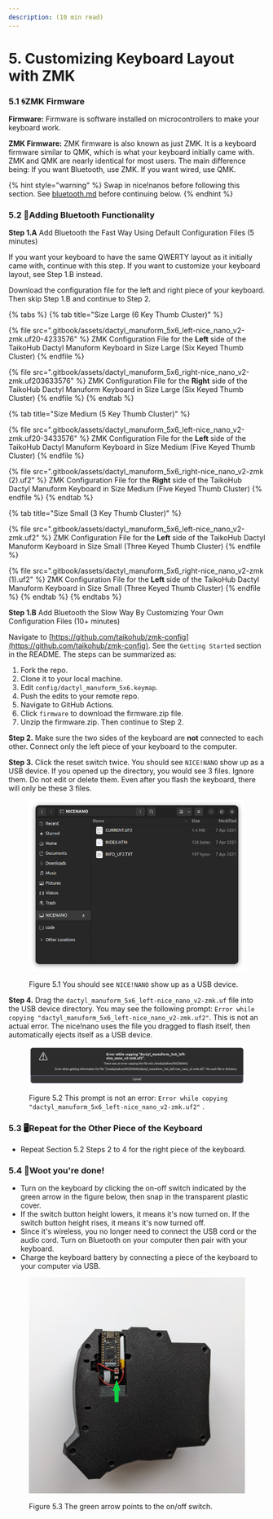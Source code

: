 ```yaml
---
description: (10 min read)
---
```


# 5. Customizing Keyboard Layout with ZMK

### 5.1 🌀ZMK Firmware

**Firmware:** Firmware is software installed on microcontrollers to make your keyboard work.

**ZMK Firmware:** ZMK firmware is also known as just ZMK. It is a keyboard firmware similar to QMK, which is what your keyboard initially came with. ZMK and QMK are nearly identical for most users. The main difference being: If you want Bluetooth, use ZMK. If you want wired, use QMK.



{% hint style="warning" %}
Swap in nice!nanos before following this section. See [bluetooth.md](swapping-microcontrollers/bluetooth.md "mention") before continuing below.
{% endhint %}



### 5.2 📶Adding Bluetooth Functionality

**Step 1.A** Add Bluetooth the Fast Way Using Default Configuration Files (5 minutes)

If you want your keyboard to have the same QWERTY layout as it initially came with, continue with this step. If you want to customize your keyboard layout, see Step 1.B instead.&#x20;

Download the configuration file for the left and right piece of your keyboard. Then skip Step 1.B and continue to Step 2.

{% tabs %}
{% tab title="Size Large (6 Key Thumb Cluster)" %}


{% file src=".gitbook/assets/dactyl_manuform_5x6_left-nice_nano_v2-zmk.uf20-4233576" %}
ZMK Configuration File for the **Left** side of the TaikoHub Dactyl Manuform Keyboard in Size Large (Six Keyed Thumb Cluster)
{% endfile %}

{% file src=".gitbook/assets/dactyl_manuform_5x6_right-nice_nano_v2-zmk.uf203633576" %}
ZMK Configuration File for the **Right** side of the TaikoHub Dactyl Manuform Keyboard in Size Large (Six Keyed Thumb Cluster)
{% endfile %}
{% endtab %}

{% tab title="Size Medium (5 Key Thumb Cluster)" %}


{% file src=".gitbook/assets/dactyl_manuform_5x6_left-nice_nano_v2-zmk.uf20-3433576" %}
ZMK Configuration File for the **Left** side of the TaikoHub Dactyl Manuform Keyboard in Size Medium (Five Keyed Thumb Cluster)
{% endfile %}

{% file src=".gitbook/assets/dactyl_manuform_5x6_right-nice_nano_v2-zmk (2).uf2" %}
ZMK Configuration File for the **Right** side of the TaikoHub Dactyl Manuform Keyboard in Size Medium (Five Keyed Thumb Cluster)
{% endfile %}
{% endtab %}

{% tab title="Size Small (3 Key Thumb Cluster)" %}


{% file src=".gitbook/assets/dactyl_manuform_5x6_left-nice_nano_v2-zmk.uf2" %}
ZMK Configuration File for the **Left** side of the TaikoHub Dactyl Manuform Keyboard in Size Small (Three Keyed Thumb Cluster)
{% endfile %}

{% file src=".gitbook/assets/dactyl_manuform_5x6_right-nice_nano_v2-zmk (1).uf2" %}
ZMK Configuration File for the **Left** side of the TaikoHub Dactyl Manuform Keyboard in Size Small (Three Keyed Thumb Cluster)
{% endfile %}
{% endtab %}
{% endtabs %}



**Step 1.B** Add Bluetooth the Slow Way By Customizing Your Own Configuration Files (10+ minutes)

Navigate to [https://github.com/taikohub/zmk-config](https://github.com/taikohub/zmk-config). See the `Getting Started` section in the README. The steps can be summarized as:&#x20;

1. Fork the repo.
2. Clone it to your local machine.
3. Edit `config/dactyl_manuform_5x6.keymap`.
4. Push the edits to your remote repo.
5. Navigate to GitHub Actions.
6. Click `firmware` to download the firmware.zip file.&#x20;
7. Unzip the firmware.zip. Then continue to Step 2.



**Step 2.** Make sure the two sides of the keyboard are **not** connected to each other. Connect only the left piece of your keyboard to the computer.



**Step 3.** Click the reset switch twice. You should see `NICE!NANO` show up as a USB device. If you opened up the directory, you would see 3 files. Ignore them. Do not edit or delete them. Even after you flash the keyboard, there will only be these 3 files.

<figure><img src=".gitbook/assets/NICENANO should show up on as a USB device.png" alt=""><figcaption><p>Figure 5.1 You should see <code>NICE!NANO</code> show up as a USB device.</p></figcaption></figure>



**Step 4.** Drag the  `dactyl_manuform_5x6_left-nice_nano_v2-zmk.uf` file into the USB device directory. You may see the following prompt: `Error while copying "dactyl_manuform_5x6_left-nice_nano_v2-zmk.uf2"`. This is not an actual error. The nice!nano uses the file you dragged to flash itself, then automatically ejects itself as a USB device.

<figure><img src=".gitbook/assets/Error while copying.png" alt=""><figcaption><p>Figure 5.2 This prompt is not an error: <code>Error while copying "dactyl_manuform_5x6_left-nice_nano_v2-zmk.uf2"</code> .</p></figcaption></figure>



### 5.3 🖥️Repeat for the Other Piece of the Keyboard

* Repeat Section 5.2 Steps 2 to 4 for the right piece of the keyboard.

### 5.4 🎊Woot you're done!

* Turn on the keyboard by clicking the on-off switch indicated by the green arrow in the figure below, then snap in the transparent plastic cover.
* If the switch button height lowers, it means it's now turned on. If the switch button height rises, it means it's now turned off.
* Since it's wireless, you no longer need to connect the USB cord or the audio cord. Turn on Bluetooth on your computer then pair with your keyboard.
* Charge the keyboard battery by connecting a piece of the keyboard to your computer via USB.

<figure><img src=".gitbook/assets/taikohub-dactyl-manuform-keyboard-legend-2 (1).jpg" alt=""><figcaption><p>Figure 5.3 The green arrow points to the on/off switch.</p></figcaption></figure>
